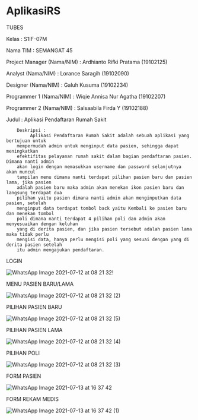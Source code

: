 
# AplikasiRS
TUBES


Kelas : S1IF-07M 


Nama TIM : SEMANGAT 45


Project Manager (Nama/NIM) : Ardhianto Rifki Pratama (19102125)


Analyst (Nama/NIM) : Lorance Saragih (19102090)


Designer (Nama/NIM) : Galuh Kusuma (19102234)


Programmer 1 (Nama/NIM) : Wiqie Annisa Nur Agatha (19102207)


Programmer 2 (Nama/NIM) : Salsaabila Firda Y (19102188)



Judul : Aplikasi Pendaftaran Rumah Sakit
        
        
        Deskripsi :
             Aplikasi Pendaftaran Rumah Sakit adalah sebuah aplikasi yang bertujuan untuk
        mempermudah admin untuk menginput data pasien, sehingga dapat meningkatkan
        efektifitas pelayanan rumah sakit dalam bagian pendaftaran pasien. Dimana nanti admin
        akan login dengan memasukkan username dan password selanjutnya akan muncul
        tampilan menu dimana nanti terdapat pilihan pasien baru dan pasien lama, jika pasien
        adalah pasien baru maka admin akan menekan ikon pasien baru dan langsung terdapat dua
        pilihan yaitu pasien dimana nanti admin akan menginputkan data pasien, setelah
        menginput data terdapat tombol back yaitu Kembali ke pasien baru dan menekan tombol
        poli dimana nanti terdapat 4 pilihan poli dan admin akan menyesuaikan dengan keluhan
        yang di derita pasien, dan jika pasien tersebut adalah pasien lama maka tidak perlu
        mengisi data, hanya perlu mengisi poli yang sesuai dengan yang di derita pasien setelah
        itu admin mengajukan pendaftaran.


LOGIN


![WhatsApp Image 2021-07-12 at 08 21 32](https://user-images.githubusercontent.com/87234970/128619968-d4d51974-b7fa-4d4b-954f-ac188c74594a.jpeg)!


MENU PASIEN BARU/LAMA


![WhatsApp Image 2021-07-12 at 08 21 32 (2)](https://user-images.githubusercontent.com/87234970/128620149-a35f8bf2-5e15-4249-9142-02a497a03f02.jpeg)



PILIHAN PASIEN BARU 


![WhatsApp Image 2021-07-12 at 08 21 32 (5)](https://user-images.githubusercontent.com/87234970/128620147-cb230cc6-018b-4cbb-8c46-fdf2917c6bcc.jpeg)


PILIHAN PASIEN LAMA


![WhatsApp Image 2021-07-12 at 08 21 32 (4)](https://user-images.githubusercontent.com/87234970/128620155-1574274e-484f-481d-ab64-e7ed6c401d35.jpeg)



PILIHAN POLI


![WhatsApp Image 2021-07-12 at 08 21 32 (3)](https://user-images.githubusercontent.com/87234970/128620164-c77d03ac-db6d-4b44-8ae1-6b1dd0fb50be.jpeg)


FORM PASIEN


![WhatsApp Image 2021-07-13 at 16 37 42](https://user-images.githubusercontent.com/87234970/128620173-9754d490-f3cf-4114-b2a2-7c99fbc425d7.jpeg)


FORM REKAM MEDIS

![WhatsApp Image 2021-07-13 at 16 37 42 (1)](https://user-images.githubusercontent.com/87234970/128620182-da8adbc7-370d-4bb4-b872-2f635f90db9c.jpeg)

